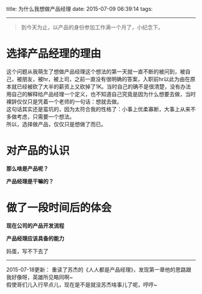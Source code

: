 title: 为什么我想做产品经理
date: 2015-07-09 06:39:14
tags:

---

> 到今天为止，以产品的身份参加工作满一个月了，小纪念下。  


<!-- more -->

# 选择产品经理的理由
这个问题从我萌生了想做产品经理这个想法的第一天就一直不断的被问到，被自己，被朋友，被hr，被上司，之前一直没有很明确的答案，入职前hr以此为由在原本就已经被砍了大半的薪资上又砍掉了1K。当时自己的确不是很清楚，没有办法用自己的解释给产品经理一个定义，也不知道自己究竟是因为什么想要去做，当时裸辞仅仅只是凭着一个老师的一句话：想就去做。  
这句话其实还是蛮坑的，因为太符合我的性格了：小事上优柔寡断，大事上从来不多做考虑，只需要一个想法。  
所以，选择做产品，仅仅只是想做了而已。


# 对产品的认识
**那么啥是产品呢？**


**产品经理是干嘛的？**



# 做了一段时间后的体会
**现在公司的产品开发流程**

**产品经理应该具备的能力**

妈蛋，写不下去了

---
2015-07-18更新：
重读了苏杰的《人人都是产品经理》，发现第一章他的思路跟我好像呀，英雄所见略同啊~  
假使哥们儿入行早点儿，现在是不是就没苏杰啥事儿了呢，哼哼~